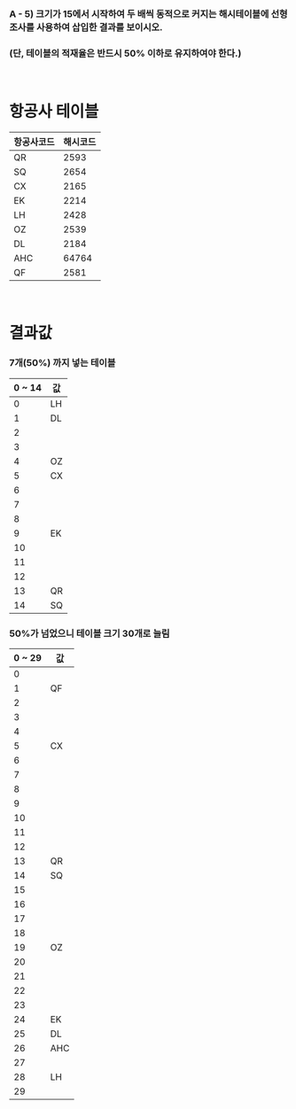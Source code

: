 ### A - 5) 크기가 15에서 시작하여 두 배씩 동적으로 커지는 해시테이블에 선형조사를 사용하여 삽입한 결과를 보이시오.<br>
### (단, 테이블의 적재율은 반드시 50% 이하로 유지하여야 한다.)

<br>

# 항공사 테이블

| 항공사코드 | 해시코드 |
|---------|----------|
| QR | 2593 |
| SQ | 2654 |
| CX | 2165 |
| EK | 2214 |
| LH | 2428 |
| OZ | 2539 |
| DL | 2184 |
| AHC | 64764 |
| QF | 2581 | 
 
 <br>

# 결과값
  
  
### 7개(50%) 까지 넣는 테이블


| 0 ~ 14 | 값 |
|---------|----------|
| 0 | LH |
| 1 | DL |
| 2 |  |
| 3 |  |
| 4 | OZ |
| 5 | CX |
| 6 |  |
| 7 |  |
| 8 |  |
| 9 | EK | 
| 10 | |
| 11 | |
| 12 |  |
| 13 | QR |
| 14 | SQ |


### 50%가 넘었으니 테이블 크기 30개로 늘림

| 0 ~ 29 | 값 |
|---------|----------|
| 0 | |
| 1 | QF |
| 2 |  |
| 3 |  |
| 4 | |
| 5 | CX |
| 6 |  |
| 7 |  |
| 8 |  |
| 9 | | 
| 10 | |
| 11 | |
| 12 |  |
| 13 | QR |
| 14 | SQ |
| 15 | |
| 16 | |
| 17 | |
| 18 | |
| 19 | OZ |
| 20 | |
| 21 | |
| 22 | |
| 23 | |
| 24 | EK |
| 25 | DL |
| 26 | AHC |
| 27 | |
| 28 | LH |
| 29 | |